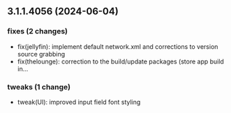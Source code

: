 ## 3.1.1.4056 (2024-06-04)

### fixes (2 changes)

- fix(jellyfin): implement default network.xml and corrections to version source grabbing
- fix(thelounge): correction to the build/update packages (store app build in...

### tweaks (1 change)

- tweak(UI): improved input field font styling
